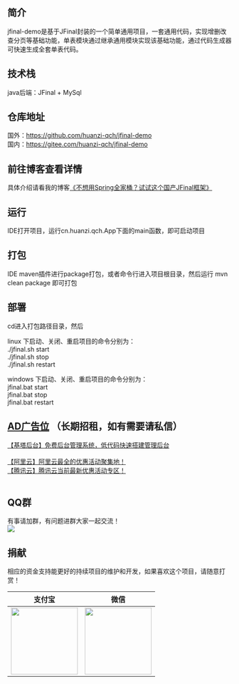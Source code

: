 ## 简介<br/> 
jfinal-demo是基于JFinal封装的一个简单通用项目，一套通用代码，实现增删改查分页等基础功能，单表模块通过继承通用模块实现该基础功能，通过代码生成器可快速生成全套单表代码。

## 技术栈<br/> 
java后端：JFinal + MySql<br/> 

## 仓库地址<br/> 
国外：https://github.com/huanzi-qch/jfinal-demo<br/> 
国内：https://gitee.com/huanzi-qch/jfinal-demo<br/> 

## 前往博客查看详情<br/> 
具体介绍请看我的博客[《不想用Spring全家桶？试试这个国产JFinal框架》](https://www.cnblogs.com/huanzi-qch/p/15093757.html)<br/> 

## 运行<br/> 
IDE打开项目，运行cn.huanzi.qch.App下面的main函数，即可启动项目

## 打包<br/> 
IDE maven插件进行package打包，或者命令行进入项目根目录，然后运行 mvn clean package 即可打包

## 部署<br/> 
cd进入打包路径目录，然后

linux 下启动、关闭、重启项目的命令分别为：<br/> 
./jfinal.sh start<br/> 
./jfinal.sh stop<br/> 
./jfinal.sh restart<br/> 

windows 下启动、关闭、重启项目的命令分别为：<br/> 
jfinal.bat start<br/> 
jfinal.bat stop<br/> 
jfinal.bat restart<br/> 

## [AD广告位](https://huanzi-qch.gitee.io/file-server/ad/adservice.html) （长期招租，如有需要请私信）<br/>
[【基塔后台】免费后台管理系统，低代码快速搭建管理后台](https://www.jeata.com/?hmsr=promotion&hmpl=huanzi-qch) <br/>
<br/>
[【阿里云】阿里云最全的优惠活动聚集地！](https://www.aliyun.com/activity?userCode=ckkryd9h) <br/>
[【腾讯云】腾讯云当前最新优惠活动专区！](https://cloud.tencent.com/act/cps/redirect?redirect=11447&cps_key=e1c9db729edccd479fc902634492bf53) <br/>
<br/>

## QQ群<br/>
有事请加群，有问题进群大家一起交流！<br/>
![](https://huanzi-qch.gitee.io/file-server/images/qq.png)

## 捐献<br/>
相应的资金支持能更好的持续项目的维护和开发，如果喜欢这个项目，请随意打赏！

| 支付宝 | 微信 |
|  ----  | ----  |
| <img src="http://huanzi-qch.gitee.io/file-server/images/zhifubao.png"  width="150"> | <img src="http://huanzi-qch.gitee.io/file-server/images/weixin.png" width="150"> |

